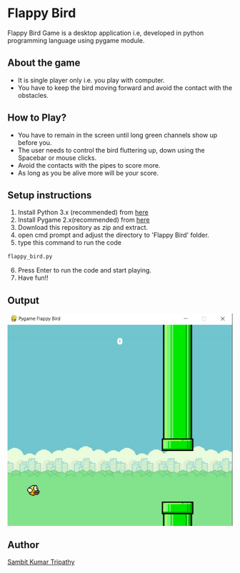 # Flappy Bird
Flappy Bird Game is a desktop application i.e, developed in python programming language using pygame module.

## About the game
- It is single player only i.e. you play with computer.
- You have to keep the bird moving forward and avoid the contact with the obstacles.

## How to Play?
- You have to remain in the screen until long green channels show up before you.
-  The user needs to control the bird fluttering up, down  using the Spacebar or mouse clicks. 
- Avoid the contacts with the pipes to score more.
- As long as you be alive more will be your score.


## Setup instructions
1. Install Python 3.x (recommended) from <a href="https://www.python.org/downloads/">here</a>
2. Install Pygame 2.x(recommended) from <a href="https://pypi.org/project/pygame/">here</a>
3. Download this repository as zip and extract.
4. open cmd prompt and adjust the directory to 'Flappy Bird' folder.
5. type this command to run the code<br>
```bash
flappy_bird.py
```
6. Press Enter to run the code and start playing.<br>
7. Have fun!!


## Output
<img align="center" alt="output"  src="Images/output.png" />

## Author
<a href="https://github.com/sambit221">Sambit Kumar Tripathy</a>